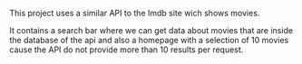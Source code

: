 This project uses a similar API to the Imdb site wich shows movies.

It contains a search bar where we can get data about movies that are inside the database of the api and also a homepage with a selection of 10 movies cause the API do not provide more than 10 results per request.
